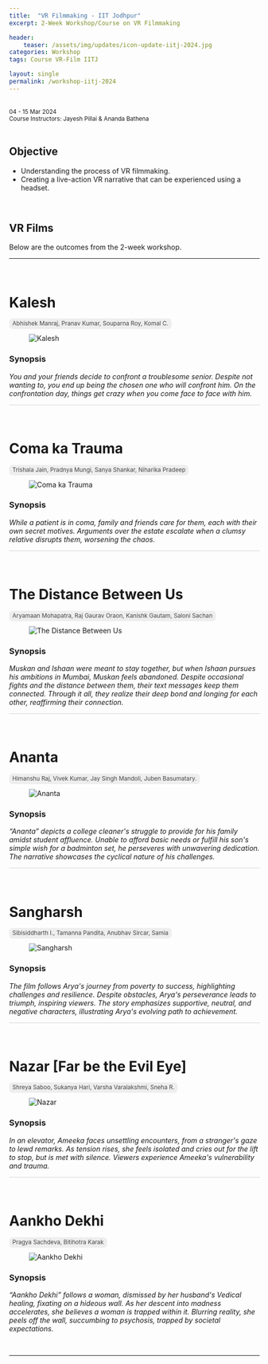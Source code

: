 ```yaml
---
title:  "VR Filmmaking - IIT Jodhpur"
excerpt: 2-Week Workshop/Course on VR Filmmaking

header:
    teaser: /assets/img/updates/icon-update-iitj-2024.jpg
categories: Workshop
tags: Course VR-Film IITJ

layout: single
permalink: /workshop-iitj-2024
---
```

<br>
<small>04 - 15 Mar 2024
<br>
Course Instructors: Jayesh Pillai &amp; Ananda Bathena</small> 
<br><br>

## Objective
- Understanding the process of VR filmmaking.
- Creating a live-action VR narrative that can be experienced using a headset.

<br>

## VR Films

Below are the outcomes from the 2-week workshop.

<hr>
<br>

# Kalesh

<span style="padding: 0px 0px 4px 0px; background-color: #eeeeee; color: #444444; border-radius: 7px;"> <small>&nbsp;&nbsp;Abhishek Manraj, Pranav Kumar, Souparna Roy, Komal C.&nbsp;&nbsp;</small> </span>

<figure class="align-center" style="width:100%;">
<img src="{{ site.url }}{{ site.baseurl }}\assets\img\projects\2024_iitj\team_1.jpg" alt="Kalesh">
</figure>

### Synopsis
<i>You and your friends decide to confront a troublesome senior. Despite not wanting to, you end up being the chosen one who will confront him. On the confrontation day, things get crazy when you come face to face with him.</i>

<hr style="height:1px;border-width:0;background-color:lightgrey">
<br>

# Coma ka Trauma

<span style="padding: 0px 0px 4px 0px; background-color: #eeeeee; color: #444444; border-radius: 7px;"> <small>&nbsp;&nbsp;Trishala Jain, Pradnya Mungi, Sanya Shankar, Niharika Pradeep&nbsp;&nbsp;</small> </span>

<figure class="align-center" style="width:100%;">
<img src="{{ site.url }}{{ site.baseurl }}\assets\img\projects\2024_iitj\team_2.jpg" alt="Coma ka Trauma">
</figure>

### Synopsis
<i>While a patient is in coma, family and friends care for them, each with their own secret motives. Arguments over the estate escalate when a clumsy relative disrupts them, worsening the chaos.</i>

<hr style="height:1px;border-width:0;background-color:lightgrey">
<br>

# The Distance Between Us

<span style="padding: 0px 0px 4px 0px; background-color: #eeeeee; color: #444444; border-radius: 7px;"> <small>&nbsp;&nbsp;Aryamaan Mohapatra, Raj Gaurav Oraon, Kanishk Gautam, Saloni Sachan&nbsp;&nbsp;</small> </span>

<figure class="align-center" style="width:100%;">
<img src="{{ site.url }}{{ site.baseurl }}\assets\img\projects\2024_iitj\team_3.jpg" alt="The Distance Between Us">
</figure>

### Synopsis
<i>Muskan and Ishaan were meant to stay together, but when Ishaan pursues his ambitions in Mumbai, Muskan feels abandoned. Despite occasional fights and the distance between them, their text messages keep them connected. Through it all, they realize their deep bond and longing for each other, reaffirming their connection.</i>

<hr style="height:1px;border-width:0;background-color:lightgrey">
<br>

# Ananta

<span style="padding: 0px 0px 4px 0px; background-color: #eeeeee; color: #444444; border-radius: 7px;"> <small>&nbsp;&nbsp;Himanshu Raj, Vivek Kumar, Jay Singh Mandoli, Juben Basumatary.&nbsp;&nbsp;</small> </span>

<figure class="align-center" style="width:100%;">
<img src="{{ site.url }}{{ site.baseurl }}\assets\img\projects\2024_iitj\team_4.jpg" alt="Ananta">
</figure>

### Synopsis
<i>“Ananta” depicts a college cleaner's struggle to provide for his family amidst student affluence. Unable to afford basic needs or fulfill his son's simple wish for a badminton set, he perseveres with unwavering dedication. The narrative showcases the cyclical nature of his challenges.</i>

<hr style="height:1px;border-width:0;background-color:lightgrey">
<br>

# Sangharsh

<span style="padding: 0px 0px 4px 0px; background-color: #eeeeee; color: #444444; border-radius: 7px;"> <small>&nbsp;&nbsp;Sibisiddharth I., Tamanna Pandita, Anubhav Sircar, Samia&nbsp;&nbsp;</small> </span>

<figure class="align-center" style="width:100%;">
<img src="{{ site.url }}{{ site.baseurl }}\assets\img\projects\2024_iitj\team_5.jpg" alt="Sangharsh">
</figure>

### Synopsis
<i>The film follows Arya's journey from poverty to success, highlighting challenges and resilience. Despite obstacles, Arya's perseverance leads to triumph, inspiring viewers. The story emphasizes supportive, neutral, and negative characters, illustrating Arya's evolving path to achievement.</i>

<hr style="height:1px;border-width:0;background-color:lightgrey">
<br>

# Nazar [Far be the Evil Eye]

<span style="padding: 0px 0px 4px 0px; background-color: #eeeeee; color: #444444; border-radius: 7px;"> <small>&nbsp;&nbsp;Shreya Saboo, Sukanya Hari, Varsha Varalakshmi, Sneha R.&nbsp;&nbsp;</small> </span>

<figure class="align-center" style="width:100%;">
<img src="{{ site.url }}{{ site.baseurl }}\assets\img\projects\2024_iitj\team_6.jpg" alt="Nazar">
</figure>

### Synopsis
<i>In an elevator, Ameeka faces unsettling encounters, from a stranger's gaze to lewd remarks. As tension rises, she feels isolated and cries out for the lift to stop, but is met with silence. Viewers experience Ameeka's vulnerability and trauma.</i>

<hr style="height:1px;border-width:0;background-color:lightgrey">
<br>

# Aankho Dekhi

<span style="padding: 0px 0px 4px 0px; background-color: #eeeeee; color: #444444; border-radius: 7px;"> <small>&nbsp;&nbsp;Pragya Sachdeva, Bitihotra Karak&nbsp;&nbsp;</small> </span>

<figure class="align-center" style="width:100%;">
<img src="{{ site.url }}{{ site.baseurl }}\assets\img\projects\2024_iitj\team_7.jpg" alt="Aankho Dekhi">
</figure>

### Synopsis
<i>“Aankho Dekhi” follows a woman, dismissed by her husband's Vedical healing, fixating on a hideous wall. As her descent into madness accelerates, she believes a woman is trapped within it. Blurring reality, she peels off the wall, succumbing to psychosis, trapped by societal expectations.</i>

<br>
<hr>

